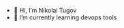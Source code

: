 - 👋 Hi, I’m Nikolai Tugov
- 🌱 I’m currently learning devops tools

<!---
niktugov/niktugov is a ✨ special ✨ repository because its `README.md` (this file) appears on your GitHub profile.
You can click the Preview link to take a look at your changes.
--->
